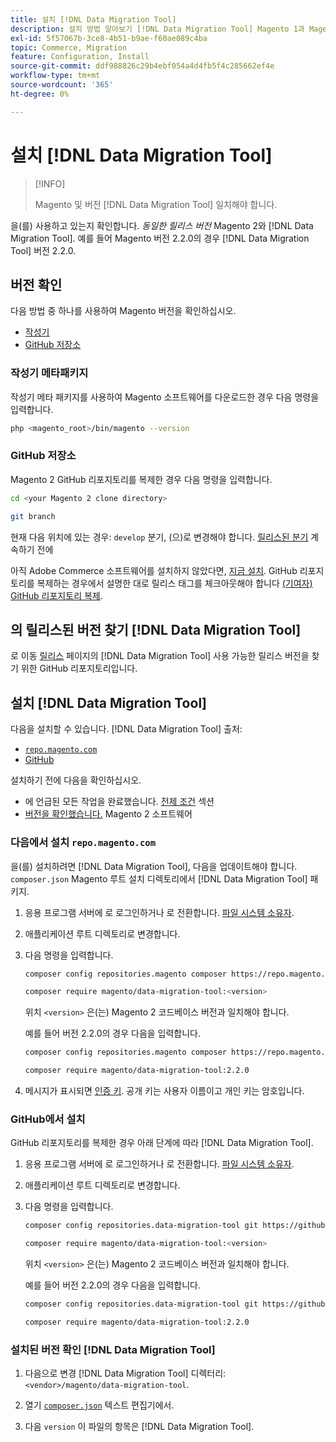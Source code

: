 ```yaml
---
title: 설치 [!DNL Data Migration Tool]
description: 설치 방법 알아보기 [!DNL Data Migration Tool] Magento 1과 Magento 2 간에 데이터를 전송합니다.
exl-id: 5f57067b-3ce8-4b51-b9ae-f60ae089c4ba
topic: Commerce, Migration
feature: Configuration, Install
source-git-commit: ddf988826c29b4ebf054a4d4fb5f4c285662ef4e
workflow-type: tm+mt
source-wordcount: '365'
ht-degree: 0%

---
```


# 설치 [!DNL Data Migration Tool]

>[!INFO]
>
>Magento 및 버전 [!DNL Data Migration Tool] 일치해야 합니다.


을(를) 사용하고 있는지 확인합니다. *동일한 릴리스 버전* Magento 2와 [!DNL Data Migration Tool]. 예를 들어 Magento 버전 2.2.0의 경우 [!DNL Data Migration Tool] 버전 2.2.0.

## 버전 확인

다음 방법 중 하나를 사용하여 Magento 버전을 확인하십시오.

- [작성기](#composer-metapackage)
- [GitHub 저장소](#github-repository)

### 작성기 메타패키지

작성기 메타 패키지를 사용하여 Magento 소프트웨어를 다운로드한 경우 다음 명령을 입력합니다.

```bash
php <magento_root>/bin/magento --version
```

### GitHub 저장소

Magento 2 GitHub 리포지토리를 복제한 경우 다음 명령을 입력합니다.

```bash
cd <your Magento 2 clone directory>
```

```bash
git branch
```

현재 다음 위치에 있는 경우: `develop` 분기, (으)로 변경해야 합니다. [릴리스된 분기](https://developer.adobe.com/commerce/contributor/guides/install/change-version/) 계속하기 전에

아직 Adobe Commerce 소프트웨어를 설치하지 않았다면, [지금 설치](../../installation/prerequisites/commerce.md).
GitHub 리포지토리를 복제하는 경우에서 설명한 대로 릴리스 태그를 체크아웃해야 합니다 [(기여자) GitHub 리포지토리 복제](https://developer.adobe.com/commerce/contributor/guides/install/clone-repository/).

## 의 릴리스된 버전 찾기 [!DNL Data Migration Tool]

로 이동 [릴리스](https://github.com/magento/data-migration-tool/releases) 페이지의 [!DNL Data Migration Tool] 사용 가능한 릴리스 버전을 찾기 위한 GitHub 리포지토리입니다.

## 설치 [!DNL Data Migration Tool]

다음을 설치할 수 있습니다. [!DNL Data Migration Tool] 출처:

- [`repo.magento.com`](#install-from-repomagentocom)
- [GitHub](#install-from-github)

설치하기 전에 다음을 확인하십시오.

- 에 언급된 모든 작업을 완료했습니다. [전제 조건](prerequisites.md) 섹션
- [버전을 확인했습니다.](install.md#check-your-version) Magento 2 소프트웨어

### 다음에서 설치 `repo.magento.com`

을(를) 설치하려면 [!DNL Data Migration Tool], 다음을 업데이트해야 합니다. `composer.json` Magento 루트 설치 디렉토리에서 [!DNL Data Migration Tool] 패키지.

1. 응용 프로그램 서버에 로 로그인하거나 로 전환합니다. [파일 시스템 소유자](../../installation/prerequisites/file-system/overview.md).
1. 애플리케이션 루트 디렉토리로 변경합니다.
1. 다음 명령을 입력합니다.

   ```bash
   composer config repositories.magento composer https://repo.magento.com
   ```

   ```bash
   composer require magento/data-migration-tool:<version>
   ```

   위치 `<version>` 은(는) Magento 2 코드베이스 버전과 일치해야 합니다.

   예를 들어 버전 2.2.0의 경우 다음을 입력합니다.

   ```bash
   composer config repositories.magento composer https://repo.magento.com
   ```

   ```bash
   composer require magento/data-migration-tool:2.2.0
   ```

1. 메시지가 표시되면 [인증 키](../../installation/prerequisites/authentication-keys.md). 공개 키는 사용자 이름이고 개인 키는 암호입니다.

### GitHub에서 설치

GitHub 리포지토리를 복제한 경우 아래 단계에 따라 [!DNL Data Migration Tool].

1. 응용 프로그램 서버에 로 로그인하거나 로 전환합니다. [파일 시스템 소유자](../../installation/prerequisites/file-system/overview.md).
1. 애플리케이션 루트 디렉토리로 변경합니다.
1. 다음 명령을 입력합니다.

   ```bash
   composer config repositories.data-migration-tool git https://github.com/magento/data-migration-tool
   ```

   ```bash
   composer require magento/data-migration-tool:<version>
   ```

   위치 `<version>` 은(는) Magento 2 코드베이스 버전과 일치해야 합니다.

   예를 들어 버전 2.2.0의 경우 다음을 입력합니다.

   ```bash
   composer config repositories.data-migration-tool git https://github.com/magento/data-migration-tool
   ```

   ```bash
   composer require magento/data-migration-tool:2.2.0
   ```

### 설치된 버전 확인 [!DNL Data Migration Tool]

1. 다음으로 변경 [!DNL Data Migration Tool] 디렉터리: `<vendor>/magento/data-migration-tool`.

1. 열기 [`composer.json`](https://github.com/magento/data-migration-tool/blob/2.4/composer.json) 텍스트 편집기에서.

1. 다음 `version` 이 파일의 항목은 [!DNL Data Migration Tool].
